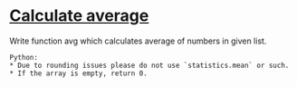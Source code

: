 # [Calculate average ](https://www.codewars.com/kata/calculate-average "57a2013acf1fa5bfc4000921")

Write function avg which calculates average of numbers in given list.

```if:python
Python:
* Due to rounding issues please do not use `statistics.mean` or such.
* If the array is empty, return 0.
```